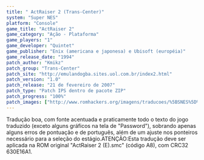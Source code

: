 ```yaml
---
title: " ActRaiser 2 (Trans-Center)"
system: "Super NES"
platform: "Console"
game_title: "ActRaiser 2"
game_category: "Ação - Plataforma"
game_players: "1"
game_developer: "Quintet"
game_publisher: "Enix (americana e japonesa) e Ubisoft (européia)"
game_release_date: "1994"
patch_author: "Kmikz"
patch_group: "Trans-Center"
patch_site: "http://emulandogba.sites.uol.com.br/index2.html"
patch_version: "1.0"
patch_release: "21 de fevereiro de 2007"
patch_type: "Patch IPS dentro de pacote ZIP"
patch_progress: "100%"
patch_images: ["http://www.romhackers.org/imagens/traducoes/%5BSNES%5D%20ActRaiser%202%20-%20Trans-Center%20-%201.png","http://www.romhackers.org/imagens/traducoes/%5BSNES%5D%20ActRaiser%202%20-%20Trans-Center%20-%202.png","http://www.romhackers.org/imagens/traducoes/%5BSNES%5D%20ActRaiser%202%20-%20Trans-Center%20-%203.png"]
---
```

Tradução boa, com fonte acentuada e praticamente todo o texto do jogo traduzido (exceto alguns gráficos na tela de "Password"), sobrando apenas alguns erros de pontuação e de português, além de um ajuste nos ponteiros necessário para a seleção do estágio.ATENÇÃO:Esta tradução deve ser aplicada na ROM original "ActRaiser 2 (E).smc" (código A8), com CRC32 630E16A1.